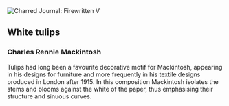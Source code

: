 <div class="artwork-of-the-day">
  <div class="container">
    <div class="img-wrapper">
      <img
        src="https://uploads0.wikiart.org/images/charles-rennie-mackintosh/white-tulips.jpg!Large.jpg"
        alt="Charred Journal: Firewritten V" />
    </div>
    <div class="artwork-detail">
      <div class="artwork-origin"> 
        <h2 class="artwork-name">White tulips</h2>
        <h3 class="artist">
          Charles Rennie Mackintosh
        </h3>
      </div>
      <p class="description">
        <span class="artwork-description-text ng-binding" ng-bind-html="viewModel.ArtworkOfTheDay.Description | unsafe">Tulips had long been a favourite decorative motif for Mackintosh, appearing in his designs for furniture and more frequently in his textile designs produced in London after 1915. In this composition Mackintosh isolates the stems and blooms against the white of the paper, thus emphasising their structure and sinuous curves. </span>
                        <div class="text-shadow-container ng-hide" ng-show="showShadow"></div>
      </p>
    </div>
  </div>

</div>
